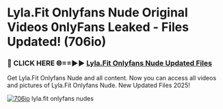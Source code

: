 # Lyla.Fit Onlyfans Nude Original Videos 0nlyFans Leaked - Files Updated! (706io)

<h3>🔴 CLICK HERE 🌐==►► <a href="https://tinyurl.com/2jnfzry5" rel="nofollow">Lyla.Fit Onlyfans Nude Updated Files</a></h3>

Get Lyla.Fit Onlyfans Nude and all content. Now you can access all videos and pictures of Lyla.Fit Onlyfans Nude. New Updated Files 2025!

[![706io](https://i.imgur.com/GyGTBgg.gif)](https://tinyurl.com/2jnfzry5)
lyla.fit onlyfans nudes